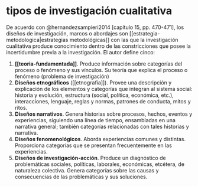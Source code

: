 # tipos de investigación cualitativa
De acuerdo con @hernandezsampieri2014 [capítulo 15, pp. 470-471], los diseños de investigación, marcos o abordajes son [[estrategia-metodologica|estrategias metodológicas]] con las que la investigación cualitativa produce conocimiento dentro de las constricciones que posee la incertidumbre previa a la investigación.  El autor define cinco:

1. **[[teoria-fundamentada]]**. Produce información sobre categorías del proceso o fenómeno y sus vínculos. Su teoría que explica el proceso o fenómeno (problema de investigación)
2. **Diseños etnográficos** ([[etnografia]]). Provee una descripción y explicación de los elementos y categorías que integran al sistema social: historia y evolución, estructura (social, política, económica, etc.), interacciones, lenguaje, reglas y normas, patrones de conducta, mitos y ritos.
3. **Diseños narrativos**. Genera historias sobre procesos, hechos, eventos y experiencias, siguiendo una línea de tiempo, ensambladas en una narrativa general; también categorías relacionadas con tales historias y narrativa.
4. **Diseños fenomenológicos**. Aborda experiencias comunes y distintas. Proporciona categorías que se presentan frecuentemente en las experiencias.
5. **Diseños de investigación-acción**. Produce un diagnóstico de problemáticas sociales, políticas, laborales, económicas, etcétera, de naturaleza colectiva. Genera categorías sobre las causas y consecuencias de las problemáticas y sus soluciones.
